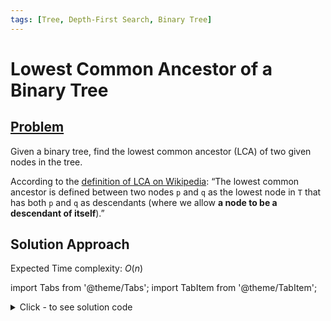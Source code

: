 ```yaml
---
tags: [Tree, Depth-First Search, Binary Tree]
---
```


# Lowest Common Ancestor of a Binary Tree

## [Problem](https://leetcode.com/problems/lowest-common-ancestor-of-a-binary-tree/)

<p>Given a binary tree, find the lowest common ancestor (LCA) of two given nodes in the tree.</p>

<p>According to the <a href="https://en.wikipedia.org/wiki/Lowest_common_ancestor" target="_blank">definition of LCA on Wikipedia</a>: &ldquo;The lowest common ancestor is defined between two nodes <code>p</code> and <code>q</code> as the lowest node in <code>T</code> that has both <code>p</code> and <code>q</code> as descendants (where we allow <b>a node to be a descendant of itself</b>).&rdquo;</p>

## Solution Approach

Expected Time complexity: $O(n)$

import Tabs from '@theme/Tabs';
import TabItem from '@theme/TabItem';

<details><summary>Click - to see solution code</summary>

<Tabs>
<TabItem value="cpp" label="C++">

```cpp
class Solution {
    int cnt;
    TreeNode* LCA;

   public:
    int traverse(TreeNode* root, TreeNode* p, TreeNode* q) {
        if (!root) return 0;
        int c = traverse(root->left, p, q) + traverse(root->right, p, q);
        c += (root->val == p->val) + (root->val == q->val);
        if (c == 2) {
            LCA = root;
            return 0;
        }
        return c;
    }

    TreeNode* lowestCommonAncestor(TreeNode* root, TreeNode* p, TreeNode* q) {
        cnt = 0;
        traverse(root, p, q);
        return LCA;
    }
};

```
</TabItem>
</Tabs>

</details>
